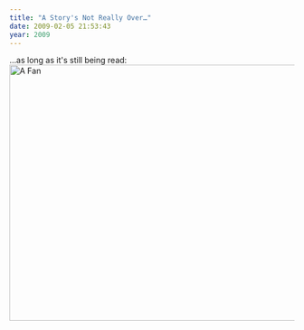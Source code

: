 ```yaml
---
title: "A Story's Not Really Over…"
date: 2009-02-05 21:53:43
year: 2009
---
```

…as long as it's still being read:
<img title="A Fan" src="{{'/files/2009/02/immy.jpg' | relative_url}}" alt="A Fan" width="604" height="453" />
